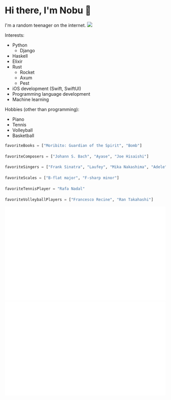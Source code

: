 # Hi there, I'm Nobu 👋

I'm a random teenager on the internet. <img src="https://user-images.githubusercontent.com/60306074/160750010-f3fe0b78-0090-4f61-be39-9a9ba9f29b3a.gif" width="45"> 
<be>

<!--
Django 5
Axum
Swift
Erlang
-->

Interests:
 - Python
    - Django
 - Haskell
 - Elixir
 - Rust
    - Rocket
    - Axum
    - Pest
 - iOS development (Swift, SwiftUI)
 - Programming language development
 - Machine learning
 
Hobbies (other than programming):
 - Piano
 - Tennis
 - Volleyball
 - Basketball

 ```python
 favoriteBooks = ["Moribito: Guardian of the Spirit", "Bomb"]

 favoriteComposers = ["Johann S. Bach", "Ayase", "Joe Hisaishi"]

 favoriteSingers = ["Frank Sinatra", "Laufey", "Mika Nakashima", "Adele"]

 favoriteScales = ["B-flat major", "F-sharp minor"]

 favoriteTennisPlayer = "Rafa Nadal"

 favoriteVolleyballPlayers = ["Francesco Recine", "Ran Takahashi"]
 ```
<!--
  favoriteKPopStars = ["Tsuki - Billie", "Danielle - NewJeans", "Sera - Nine Muses"]
-->
<div align="center">

<!--
https://github.community/t/support-theme-context-for-images-in-light-vs-dark-mode/147981/84
-->
<a href="https://github.com/bichanna/github-stats#gh-dark-mode-only">
<img src="https://github.com/bichanna/github-stats/blob/master/generated/overview.svg#gh-dark-mode-only" />
<img src="https://github.com/bichanna/github-stats/blob/master/generated/languages.svg#gh-dark-mode-only" />
</a>

</div>



